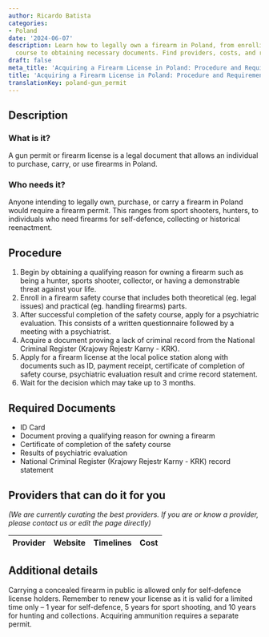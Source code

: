 ```yaml
---
author: Ricardo Batista
categories:
- Poland
date: '2024-06-07'
description: Learn how to legally own a firearm in Poland, from enrolling in a safety
  course to obtaining necessary documents. Find providers, costs, and renewal details.
draft: false
meta_title: 'Acquiring a Firearm License in Poland: Procedure and Requirements'
title: 'Acquiring a Firearm License in Poland: Procedure and Requirements'
translationKey: poland-gun_permit
---
```



## Description
### What is it?
A gun permit or firearm license is a legal document that allows an individual to purchase, carry, or use firearms in Poland. 

### Who needs it?
Anyone intending to legally own, purchase, or carry a firearm in Poland would require a firearm permit. This ranges from sport shooters, hunters, to individuals who need firearms for self-defence, collecting or historical reenactment.

## Procedure
1. Begin by obtaining a qualifying reason for owning a firearm such as being a hunter, sports shooter, collector, or having a demonstrable threat against your life.
2. Enroll in a firearm safety course that includes both theoretical (eg. legal issues) and practical (eg. handling firearms) parts.
3. After successful completion of the safety course, apply for a psychiatric evaluation. This consists of a written questionnaire followed by a meeting with a psychiatrist.
4. Acquire a document proving a lack of criminal record from the National Criminal Register (Krajowy Rejestr Karny - KRK).
5. Apply for a firearm license at the local police station along with documents such as ID, payment receipt, certificate of completion of safety course, psychiatric evaluation result and crime record statement.
6. Wait for the decision which may take up to 3 months.

## Required Documents
- ID Card
- Document proving a qualifying reason for owning a firearm
- Certificate of completion of the safety course
- Results of psychiatric evaluation
- National Criminal Register (Krajowy Rejestr Karny - KRK) record statement 

## Providers that can do it for you

_(We are currently curating the best providers. If you are or know a provider, please contact us or edit the page directly)_

| Provider        |     Website     |     Timelines    |       Cost      |
| --------------- | --------------- |  :-------------: | :-------------: |

## Additional details
Carrying a concealed firearm in public is allowed only for self-defence license holders.
Remember to renew your license as it is valid for a limited time only – 1 year for self-defence, 5 years for sport shooting, and 10 years for hunting and collections. Acquiring ammunition requires a separate permit.